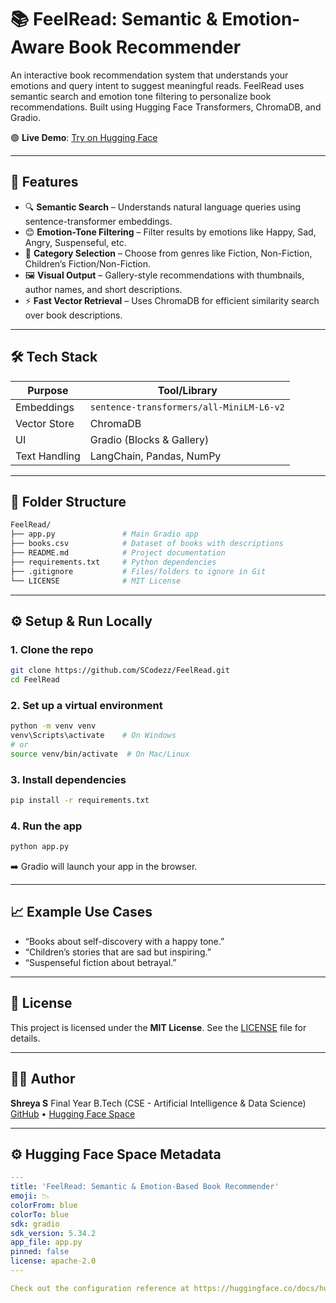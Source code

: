 




# 📚 FeelRead: Semantic & Emotion-Aware Book Recommender

An interactive book recommendation system that understands your emotions and query intent to suggest meaningful reads. FeelRead uses semantic search and emotion tone filtering to personalize book recommendations. Built using Hugging Face Transformers, ChromaDB, and Gradio.

🟢 **Live Demo**: [Try on Hugging Face](https://huggingface.co/spaces/Shreya-S1/feelread-semantic-emotion-book-recommender)

---

## 🚀 Features

- 🔍 **Semantic Search** – Understands natural language queries using sentence-transformer embeddings.
- 😊 **Emotion-Tone Filtering** – Filter results by emotions like Happy, Sad, Angry, Suspenseful, etc.
- 🧠 **Category Selection** – Choose from genres like Fiction, Non-Fiction, Children’s Fiction/Non-Fiction.
- 🖼️ **Visual Output** – Gallery-style recommendations with thumbnails, author names, and short descriptions.
- ⚡ **Fast Vector Retrieval** – Uses ChromaDB for efficient similarity search over book descriptions.

---

## 🛠️ Tech Stack

| Purpose        | Tool/Library                             |
|----------------|------------------------------------------|
| Embeddings     | `sentence-transformers/all-MiniLM-L6-v2` |
| Vector Store   | ChromaDB                                 |
| UI             | Gradio (Blocks & Gallery)                |
| Text Handling  | LangChain, Pandas, NumPy                 |

---

## 📂 Folder Structure

```bash
FeelRead/
├── app.py               # Main Gradio app
├── books.csv            # Dataset of books with descriptions
├── README.md            # Project documentation
├── requirements.txt     # Python dependencies
├── .gitignore           # Files/folders to ignore in Git
└── LICENSE              # MIT License
````

---

## ⚙️ Setup & Run Locally

### 1. Clone the repo

```bash
git clone https://github.com/SCodezz/FeelRead.git
cd FeelRead
```

### 2. Set up a virtual environment

```bash
python -m venv venv
venv\Scripts\activate    # On Windows
# or
source venv/bin/activate  # On Mac/Linux
```

### 3. Install dependencies

```bash
pip install -r requirements.txt
```

### 4. Run the app

```bash
python app.py
```

➡️ Gradio will launch your app in the browser.

---

## 📈 Example Use Cases

* “Books about self-discovery with a happy tone.”
* “Children’s stories that are sad but inspiring.”
* “Suspenseful fiction about betrayal.”

---

## 📄 License

This project is licensed under the **MIT License**.
See the [LICENSE](./LICENSE) file for details.

---

## 👩‍💻 Author

**Shreya S**
Final Year B.Tech (CSE - Artificial Intelligence & Data Science)
[GitHub](https://github.com/SCodezz) • [Hugging Face Space](https://huggingface.co/spaces/Shreya-S1/feelread-semantic-emotion-book-recommender)

---

## ⚙️ Hugging Face Space Metadata

```yaml
---
title: 'FeelRead: Semantic & Emotion-Based Book Recommender'
emoji: 📉
colorFrom: blue
colorTo: blue
sdk: gradio
sdk_version: 5.34.2
app_file: app.py
pinned: false
license: apache-2.0
---

Check out the configuration reference at https://huggingface.co/docs/hub/spaces-config-reference
```



